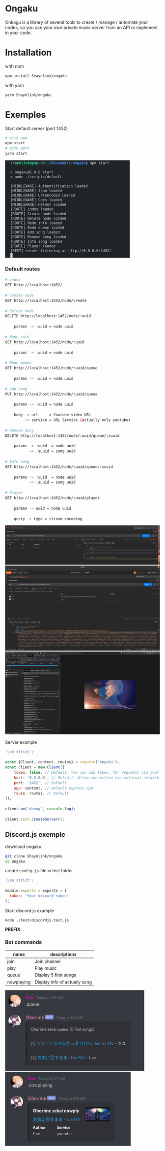 # Ongaku
Onkagu is a library of several tools to create / manage / automate your nodes, so you can your own private music server from an API or implement in your code.

# Installation
with npm
```bash
npm install Shaynlink/ongaku
```
with yarn
```bash
yarn Shaynlink/ongaku
```

# Exemples
Start default server (port 1452)
```bash
# with npm
npm start
# with yarn
yarn start
```

<img src="https://raw.githubusercontent.com/Shaynlink/ongaku/master/assets/images/loadRoute.png" />

### Default routes
```bash
# index
GET http://localhost:1452/

# Create node
GET http://localhost:1452/node/create

# Delete node
DELETE http://localhost:1452/node/:uuid

    params -> :uuid = node uuid

# Node info
GET http://localhost:1452/node/:uuid

    params -> :uuid = node uuid

# Node queue
GET http://localhost:1452/node/:uuid/queue

    params -> :uuid = node uuid

# add Song
PUT http://localhost:1452/node/:uuid/queue
    
    params -> :uuid = node uuid
    
    body -> url     = Youtube video URL
         -> service = URL Service (actually only youtube)

# Remove Song
DELETE http://localhost:1452/node/:uuid/queue/:suuid

    params -> :uuid  = node uuid
           -> :suuid = song uuid

# Info song
GET http://localhost:1452/node/:uuid/queue/:suuid
    
    params -> :uuid  = node uuid
           -> :suuid = song uuid

# Player
GET http://localhost:1452/node/:uuid/player

    params -> uuid = node uuid

    query -> type = stream encoding
```

<img src="https://raw.githubusercontent.com/Shaynlink/ongaku/master/assets/images/node.png" />

<img src="https://raw.githubusercontent.com/Shaynlink/ongaku/master/assets/images/addQueue.png" />

<img src="https://raw.githubusercontent.com/Shaynlink/ongaku/master/assets/images/player.png" />

Server example
```js
'use strict';

const {Client, content, routes} = require('ongaku');
const client = new Client({
    token: false, // Default, You can add token, for requests via your API with the Authorization headers
    host: '0.0.0.0', // Default, Allow connection via external network requests
    port: '1452', // Default
    app: content, // Default express app
    route: routes, // Default
});

client.on('debug', console.log);

client.rest.createServer();
```

 ## Discord.js exemple
download ongaku
```bash
git clone Shaynlink/ongaku
cd ongaku
```

create `config.js` file in test folder
```js
'use strict';

module.exports = exports = {
  token: 'Your discord token',
};
```
Start discord.js example
```
node ./test/discordjs.test.js
```
**PREFIX**: `.`

### Bot commands


| name       | descriptions                  |
|------------|-------------------------------|
| join       | Join channel                  |
| play       | Play music                    |
| queue      | Display 5 first songs         |
| nowplaying | Display info of actually song |

<img src="https://raw.githubusercontent.com/Shaynlink/ongaku/master/assets/images/Queue.png" />

<img src="https://raw.githubusercontent.com/Shaynlink/ongaku/master/assets/images/nowplaying.png" />